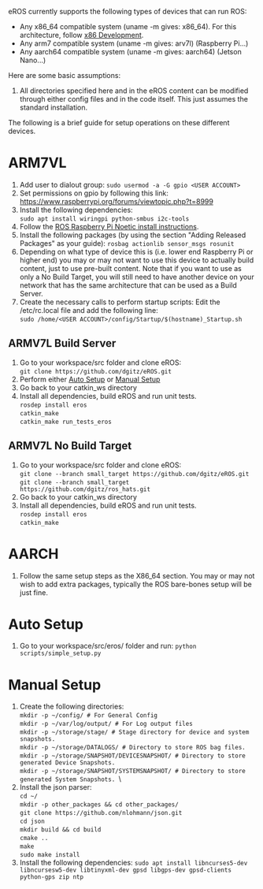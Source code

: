 eROS currently supports the following types of devices that can run ROS:
- Any x86_64 compatible system (uname -m gives: x86_64).  For this architecture, follow [x86 Development](../../README.md#setup-instructions).
- Any arm7 compatible system (uname -m gives: arv7l)  (Raspberry Pi...)
- Any aarch64 compatible system (uname -m gives: aarch64)  (Jetson Nano...)

Here are some basic assumptions:
1. All directories specified here and in the eROS content can be modified through either config files and in the code itself.  This just assumes the standard installation.

The following is a brief guide for setup operations on these different devices.

# ARM7VL
1. Add user to dialout group: `sudo usermod -a -G gpio <USER ACCOUNT>`
1. Set permissions on gpio by following this link: https://www.raspberrypi.org/forums/viewtopic.php?t=8999
1. Install the following dependencies:\
  `sudo apt install wiringpi python-smbus i2c-tools`
1. Follow the [ROS Raspberry Pi Noetic install instructions](https://varhowto.com/install-ros-noetic-raspberry-pi-4/).
1. Install the following packages (by using the section "Adding Released Packages" as your guide): `rosbag actionlib sensor_msgs rosunit`
1. Depending on what type of device this is (i.e. lower end Raspberry Pi or higher end) you may or may not want to use this device to actually build content, just to use pre-built content.  Note that if you want to use as only a No Build Target, you will still need to have another device on your network that has the same architecture that can be used as a Build Server.
1. Create the necessary calls to perform startup scripts:  Edit the /etc/rc.local file and add the following line:\
`sudo /home/<USER ACCOUNT>/config/Startup/$(hostname)_Startup.sh`

## ARMV7L Build Server
1. Go to your workspace/src folder and clone eROS: \
  `git clone https://github.com/dgitz/eROS.git`
1. Perform either [Auto Setup](#auto-setup) or [Manual Setup](#manual-setup)
1. Go back to your catkin_ws directory
1. Install all dependencies, build eROS and run unit tests.\
  `rosdep install eros`\
  `catkin_make` \
  `catkin_make run_tests_eros`
## ARMV7L No Build Target
1. Go to your workspace/src folder and clone eROS: \
  `git clone --branch small_target https://github.com/dgitz/eROS.git`\
  `git clone --branch small_target https://github.com/dgitz/ros_hats.git`
1. Go back to your catkin_ws directory
1. Install all dependencies, build eROS and run unit tests.\
  `rosdep install eros`\
  `catkin_make`

# AARCH 
1. Follow the same setup steps as the X86_64 section.  You may or may not wish to add extra packages, typically the ROS bare-bones setup will be just fine.

# Auto Setup
1. Go to your workspace/src/eros/ folder and run:
`python scripts/simple_setup.py`

# Manual Setup
1. Create the following directories: \
  `mkdir -p ~/config/ # For General Config`\
  `mkdir -p ~/var/log/output/ # For Log output files`\
  `mkdir -p ~/storage/stage/ # Stage directory for device and system snapshots.`\
  `mkdir -p ~/storage/DATALOGS/ # Directory to store ROS bag files.`\
  `mkdir -p ~/storage/SNAPSHOT/DEVICESNAPSHOT/ # Directory to store generated Device Snapshots. `\
  `mkdir -p ~/storage/SNAPSHOT/SYSTEMSNAPSHOT/ # Directory to store generated System Snapshots. `\
1. Install the json parser:\
  `cd ~/`\
  `mkdir -p other_packages && cd other_packages/`\
  `git clone https://github.com/nlohmann/json.git`\
  `cd json`\
  `mkdir build && cd build`\
  `cmake ..`\
  `make`\
  `sudo make install`
1. Install the following dependencies: `sudo apt install libncurses5-dev libncursesw5-dev libtinyxml-dev gpsd libgps-dev gpsd-clients python-gps zip ntp`
